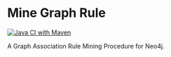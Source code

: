 # Mine Graph Rule
[![Java CI with Maven](https://github.com/FrInve/mine_graph_rule/actions/workflows/maven.yml/badge.svg)](https://github.com/FrInve/mine_graph_rule/actions/workflows/maven.yml)

A Graph Association Rule Mining Procedure for Neo4j.

